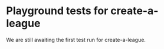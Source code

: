 # Playground tests for create-a-league
We are still awaiting the first test run for create-a-league.
